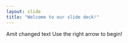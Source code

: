 ```yaml
---
layout: slide
title: "Welcome to our slide deck!"
---
```

Amit changed text
Use the right arrow to begin!

